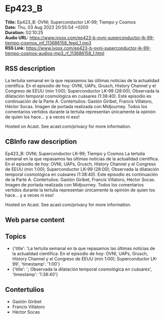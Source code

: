 # Ep423_B  
**Title:** Ep423_B: OVNI; Superconductor LK-99; Tiempo y Cosmos  
**Date:** Thu, 03 Aug 2023 20:55:54 +0200  
**Duration:** 02:10:25  
**Audio URL:** https://www.ivoox.com/ep423-b-ovni-superconductor-lk-99-tiempo-cosmos_mf_113686158_feed_1.mp3  
**RSS Link:** https://www.ivoox.com/ep423-b-ovni-superconductor-lk-99-tiempo-cosmos-audios-mp3_rf_113686158_1.html  

## RSS description
La tertulia semanal en la que repasamos las últimas noticias de la actualidad científica. En el episodio de hoy: OVNI, UAPs, Grusch, History Channel y el Congreso de EEUU (min 1:00); Superconductor LK-99 (28:00); Observada la dilatación temporal cosmológica en cuásares (1:38:40). Este episodio es continuación de la Parte A. Contertulios: Gastón Giribet, Francis Villatoro, Héctor Socas. Imagen de portada realizada con Midjourney. Todos los comentarios vertidos durante la tertulia representan únicamente la opinión de quien los hace... y a veces ni eso!

 Hosted on Acast. See acast.com/privacy for more information.

## CBInfo raw description
Ep423_B: OVNI; Superconductor LK-99; Tiempo y Cosmos
La tertulia semanal en la que repasamos las últimas noticias de la actualidad científica. En el episodio de hoy: OVNI, UAPs, Grusch, History Channel y el Congreso de EEUU (min 1:00); Superconductor LK-99 (28:00); Observada la dilatación temporal cosmológica en cuásares (1:38:40). Este episodio es continuación de la Parte A. Contertulios: Gastón Giribet, Francis Villatoro, Héctor Socas. Imagen de portada realizada con Midjourney. Todos los comentarios vertidos durante la tertulia representan únicamente la opinión de quien los hace... y a veces ni eso!



 Hosted on Acast. See acast.com/privacy for more information.




## Web parse content


## Topics
- {'title': 'La tertulia semanal en la que repasamos las últimas noticias de la actualidad científica. En el episodio de hoy: OVNI, UAPs, Grusch, History Channel y el Congreso de EEUU (min 1:00); Superconductor LK-99', 'timestamp': '1:00'}
- {'title': '; Observada la dilatación temporal cosmológica en cuásares', 'timestamp': '1:38:40'}
## Contertulios
- Gastón Giribet
- Francis Villatoro
- Héctor Socas